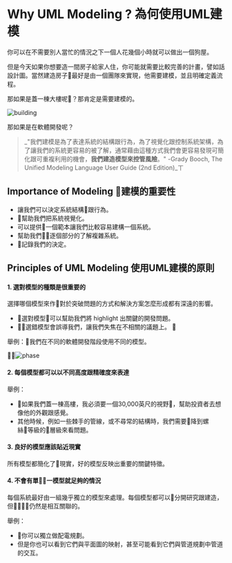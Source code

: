 # Why UML Modeling ? 為何使用UML建模

你可以在不需要別人當忙的情況之下一個人花幾個小時就可以做出一個狗屋。

但是今天如果你想要造一間房子給家人住，你可能就需要比較完善的計畫，譬如話設計圖。當然建造房子最好是由一個團隊來實現，他需要建模，並且明確定義流程。

那如果是蓋一棟大樓呢？那肯定是需要建模的。

![building](https://cdn.visual-paradigm.com/guide/uml/why-uml-modeling/01-various-buildings.png)

那如果是在軟體開發呢？
>_"我們建模是為了表達系統的結構跟行為，為了視覺化跟控制系統架構，為了讓我們的系統更容易的被了解，通常藉由這種方式我們會更容易發現可簡化跟可重複利用的機會，**我們建造模型來控管風險**。" -Grady Booch, The Unified Modeling Language User Guide (2nd Edition)_ㄒ

## Importance of Modeling 建模的重要性
- 讓我們可以決定系統結構跟行為。
- 幫助我們把系統視覺化。
- 可以提供一個範本讓我們比較容易建構一個系統。
- 幫助我們逐個部分的了解複雜系統。
- 記錄我們的決定。

## Principles of UML Modeling 使用UML建模的原則
#### 1. 選對模型的種類是很重要的
選擇哪個模型來作對於突破問題的方式和解決方案怎麼形成都有深遠的影響。
- 選對模型可以幫助我們將 highlight 出關鍵的開發問題。
- 選錯模型會誤導我們，讓我們失焦在不相關的議題上。


舉例：我們在不同的軟體開發階段使用不同的模型。

![phase](https://cdn.visual-paradigm.com/guide/uml/why-uml-modeling/02-using-different-uml-diagrams-in-software-development.png)

#### 2. 每個模型都可以以不同高度跟精確度來表達
舉例：
- 如果我們蓋一棟高樓，我必須要一個30,000英尺的視野，幫助投資者去想像他的外觀跟感覺。
- 其他時候，例如一些棘手的管線，或不尋常的結構時，我們需要降到螺絲等級的層級來看問題。
#### 3. 良好的模型應該貼近現實
所有模型都簡化了現實，好的模型反映出重要的關鍵特徵。
#### 4. 不會有單一模型就足夠的情況
每個系統最好由一組幾乎獨立的模型來處理。每個模型都可以分開研究跟建造，但仍然是相互關聯的。

舉例：
- 你可以獨立做配電規劃。
- 但是你也可以看到它們與平面圖的映射，甚至可能看到它們與管道規劃中管道的交互。